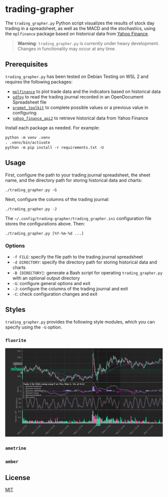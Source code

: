 # trading-grapher #

<!-- Python script that visualizes the results of stock day trading in a
spreadsheet using mplfinance based on historical data from Yahoo Finance -->

The `trading_grapher.py` Python script visualizes the results of stock day
trading in a spreadsheet, as well as the MACD and the stochastics, using the
`mplfinance` package based on historical data from [Yahoo
Finance](https://finance.yahoo.com/).

> **Warning**: `trading_grapher.py` is currently under heavy development.
> Changes in functionality may occur at any time.

## Prerequisites ##

`trading_grapher.py` has been tested on Debian Testing on WSL 2 and requires
the following packages:

  * [`mplfinance`](https://github.com/matplotlib/mplfinance) to plot trade data
    and the indicators based on historical data
  * [`odfpy`](https://github.com/eea/odfpy) to read the trading journal
    recorded in an OpenDocument Spreadsheet file
  * [`prompt_toolkit`](https://python-prompt-toolkit.readthedocs.io/en/master/index.html)
    to complete possible values or a previous value in configuring
  * [`yahoo_finance_api2`](https://github.com/pkout/yahoo_finance_api2) to
    retrieve historical data from Yahoo Finance

Install each package as needed. For example:

``` shell
python -m venv .venv
. .venv/bin/activate
python -m pip install -r requirements.txt -U
```

## Usage ##

First, configure the path to your trading journal spreadsheet, the sheet name,
and the directory path for storing historical data and charts:

``` shell
./trading_grapher.py -G
```

Next, configure the columns of the trading journal:

``` shell
./trading_grapher.py -J
```

The `~/.config/trading-grapher/trading_grapher.ini` configuration file stores
the configurations above. Then:

``` shell
./trading_grapher.py [%Y-%m-%d ...]
```

### Options ###

  * `-f FILE`: specify the file path to the trading journal spreadsheet
  * `-d DIRECTORY`: specify the directory path for storing historical data and
    charts
  * `-B [DIRECTORY]`: generate a Bash script for operating `trading_grapher.py`
    with an optional output directory
  * `-G`: configure general options and exit
  * `-J`: configure the columns of the trading journal and exit
  * `-C`: check configuration changes and exit

## Styles ##

`trading_grapher.py` provides the following style modules, which you can
specify using the `-G` option.

### `fluorite` ###

![Fluorite](examples/fluorite.png)

### `ametrine` ###

<!-- ![Ametrine](examples/ametrine.png) -->

### `amber` ###

<!-- ![Amber](examples/amber.png) -->

## License ##

[MIT](LICENSE.md)
